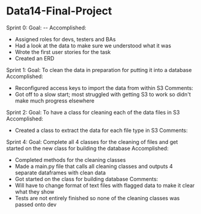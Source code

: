 # Data14-Final-Project

Sprint 0:
Goal: --
Accomplished:
- Assigned roles for devs, testers and BAs
- Had a look at the data to make sure we understood what it was
- Wrote the first user stories for the task
- Created an ERD


Sprint 1:
Goal: To clean the data in preparation for putting it into a database
Accomplished:
- Reconfigured access keys to import the data from within S3
Comments:
- Got off to a slow start; most struggled with getting S3 to work so didn't make much progress elsewhere


Sprint 2:
Goal: To have a class for cleaning each of the data files in S3
Accomplished:
- Created a class to extract the data for each file type in S3
Comments:


Sprint 4:
Goal: Complete all 4 classes for the cleaning of files and get started on the new class for building the database
Accomplished: 
- Completed methods for the cleaning classes
- Made a main.py file that calls all cleaning classes and outputs 4 separate dataframes with clean data
- Got started on the class for building database
Comments:
- Will have to change format of text files with flagged data to make it clear what they show
- Tests are not entirely finished so none of the cleaning classes was passed onto dev
